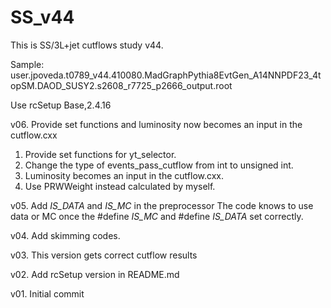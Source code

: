 # SS_v44
This is SS/3L+jet cutflows study v44.

Sample: user.jpoveda.t0789_v44.410080.MadGraphPythia8EvtGen_A14NNPDF23_4topSM.DAOD_SUSY2.s2608_r7725_p2666_output.root

Use rcSetup Base,2.4.16

v06. Provide set functions and luminosity now becomes an input in the cutflow.cxx
1. Provide set functions for yt_selector.
2. Change the type of events_pass_cutflow from int to unsigned int.
3. Luminosity becomes an input in the cutflow.cxx.
4. Use PRWWeight instead calculated by myself.

v05. Add _IS_DATA_ and _IS_MC_ in the preprocessor
The code knows to use data or MC once the #define _IS_MC_ and #define _IS_DATA_ set correctly.

v04. Add skimming codes.

v03. This version gets correct cutflow results

v02. Add rcSetup version in README.md

v01. Initial commit

